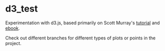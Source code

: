 # d3_test

Experimentation with  d3.js, based primarily on Scott Murray's [tutorial](http://alignedleft.com/tutorials/d3/) and [ebook](http://chimera.labs.oreilly.com/books/1230000000345/).

Check out different branches for different types of plots or points in the project.
